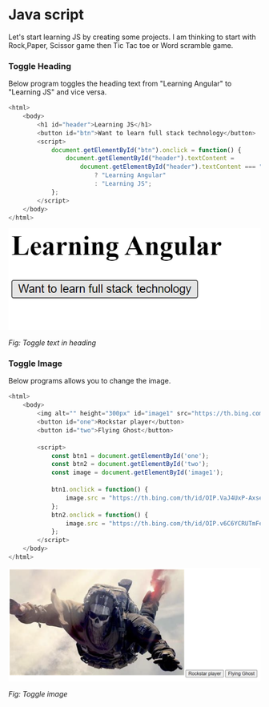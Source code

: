 # Java script

Let's start learning JS by creating some projects. I am thinking to start with Rock,Paper, Scissor game then Tic Tac toe or Word scramble game.


### Toggle Heading

Below program toggles the heading text from "Learning Angular" to "Learning JS" and vice versa.

```js
<html>
    <body>
        <h1 id="header">Learning JS</h1>
        <button id="btn">Want to learn full stack technology</button>
        <script>
            document.getElementById("btn").onclick = function() {
                document.getElementById("header").textContent = 
                    document.getElementById("header").textContent === "Learning JS"
                        ? "Learning Angular"
                        : "Learning JS";
            };
        </script>
    </body>
</html>
```

![Toggle text in heading](image.png)

*Fig: Toggle text in heading*

### Toggle Image

Below programs allows you to change the image.

```js
<html>
    <body>
        <img alt="" height="300px" id="image1" src="https://th.bing.com/th/id/OIP.VaJ4UxP-AxseaKajBEgrLgHaEo?w=298&h=186&c=7&r=0&o=5&dpr=2&pid=1.7"> 
        <button id="one">Rockstar player</button>
        <button id="two">Flying Ghost</button>

        <script>
            const btn1 = document.getElementById('one');
            const btn2 = document.getElementById('two');
            const image = document.getElementById('image1');

            btn1.onclick = function() {
                image.src = "https://th.bing.com/th/id/OIP.VaJ4UxP-AxseaKajBEgrLgHaEo?w=298&h=186&c=7&r=0&o=5&dpr=2&pid=1.7";
            };
            btn2.onclick = function() {
                image.src = "https://th.bing.com/th/id/OIP.v6C6YCRUTmFeL8vbI44FogHaEK?w=297&h=180&c=7&r=0&o=5&dpr=2&pid=1.7";
            };
        </script>
    </body>
</html>
```

![Image change](image-1.png)

*Fig: Toggle image*